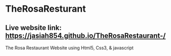 # TheRosaResturant
## Live website link: https://jasiah854.github.io/TheRosaRestaurant-/
The Rosa Restaurant Website using Html5, Css3, & javascript
